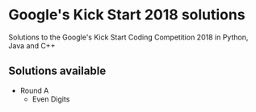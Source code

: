 # Google's Kick Start 2018 solutions
Solutions to the Google's Kick Start Coding Competition 2018 in Python, Java and C++

## Solutions available
  - Round A
      - Even Digits 
